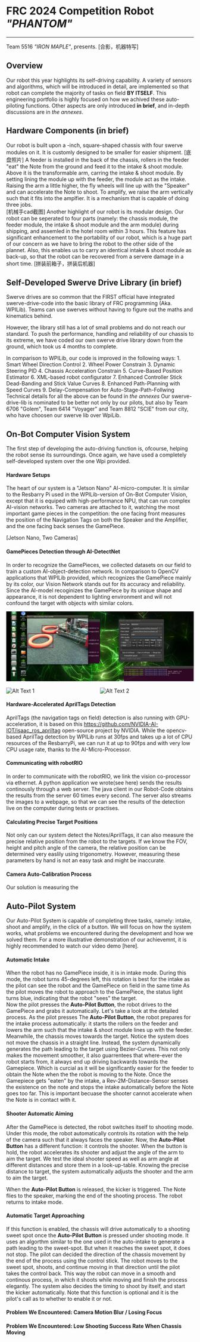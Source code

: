 # FRC 2024 Competition Robot *"PHANTOM"*
***
Team 5516 *"IRON MAPLE"*, presents.
[合影，机器特写]

## Overview
Our robot this year highlights its self-driving capability. A variety of sensors and algorithms, which will be introduced in detail, are implemented so that robot can complete the majority of tasks on field **BY ITSELF**. This engineering portfolio is highly focused on how we achived these auto-piloting functions.  Other aspects are only introduced **in brief**,  and in-depth discussions are in *the annexes*.

## Hardware Components (in brief)
Our robot is built upon a -inch, square-shaped chassis with four swerve modules on it. It is customly designed to be smaller for easier shipment.
[底盘照片]
A feeder is installed in the back of the chassis, rollers in the feeder "eat" the Note from the ground and feed it to the intake & shoot module.
Above it is the transformable arm, carring the intake & shoot module.  By setting lining the module up with the feeder, the module act as the intake.  Raising the arm a little higher, the fly wheels will line up with the "Speaker" and can accelerate the Note to shoot.  To amplify, we raise the arm vertically such that it fits into the amplfier.  It is a mechanism that is capable of doing three jobs.  
[机械手cad截图]
Another highlight of our robot is its modular design.  Our robot can be seperated to four parts (namely: the chassis module, the feeder module, the intake & shoot module and the arm module) during shipping, and assemled in the hotel room within 3 hours.  This feature has significant enhancement to the portability of our robot, which is a huge part of our concern as we have to bring the robot to the other side of the plannet. Also, this enables us to carry an identical intake & shoot module as back-up, so that the robot can be recovered from a servere damage in a short time.
[拼装前箱子，拼装后机器]

## Self-Developed Swerve Drive Library (in brief)
Swerve drives are so common that the FIRST official have integrated swerve-drive-code into the basic library of FRC programming (Aka. WPILib). Teams can use swerves without having to figure out the maths and kinematics behind.  

However, the library still has a lot of small problems and do not reach our standard. To push the performance, handling and reliability of our chassis to its extreme, we have coded our own swerve drive library down from the ground, which took us 4 months to complete.

In comparison to WPILib, our code is improved in the following ways:
    1. Smart Wheel Direction Control
    2. Wheel Power Constrain
    3. Dynamic Steering PID
    4. Chassis Acceleration Constrain
    5. Curve-Based Position Estimator
    6. XML-based robot configurator
    7. Enhanced Controller Stick Dead-Banding and Stick Value Curves
    8. Enhanced Path-Planning with Speed Curves 
    9. Delay-Compensation for Auto-Stage-Path-Follwing
Technical details for all the above can be found in *the annexes*
Our swerve-drive-lib is nominated to be better not only by our pilots, but also by Team 6706 "Golem", Team 6414 "Voyager" and Team 8812 "SCIE" from our city, who have choosen our swerve lib over WpiLib. 

## On-Bot Computer Vision System
The first step of developing the auto-driving function is, ofcourse, helping the robot sense its surroundings. Once again, we have used a completely self-developed system over the one Wpi provided.

#### Hardware Setups
The heart of our system is a "Jetson Nano" AI-micro-computer. It is similar to the Resbarry Pi used in the WPILib-version of On-Bot Computer Vision, except that it is equiped with high-performance NPU, that can run complex AI-vision networks. Two cameras are attached to it, watching the most important game pieces in the competition: the one facing front measures the position of the Navigation Tags on both the Speaker and the Amplifier, and the one facing back senses the GamePiece.

[Jetson Nano, Two Cameras]

#### GamePieces Detection through AI-DetectNet

In order to recognize the GamePieces, we collected datasets on our field to train a custom AI-object-detection network. In comparison to OpenCV applications that WPILib provided, which recognizes the GamePiece mainly by its color, our Vision Network stands out for its accuracy and reliability. Since the AI-model recoginizes the GamePiece by its unique shape and appearance, it is not dependent to lighting environment and will not confound the target with objects with similar colors. 

![](./images/AI-DetectNet.png)
<div style="display: flex;">
    <img src="image1.png" alt="Alt Text 1" style="width: 50%;">
    <img src="image2.png" alt="Alt Text 2" style="width: 50%;">
</div>

#### Hardware-Accelerated AprilTags Detection

AprilTags (the navigation tags on field) detection is also running with GPU-acceleration, it is based on this https://github.com/NVIDIA-AI-IOT/isaac_ros_apriltag open-source project by NVIDIA.
While the opencv-based AprilTag detection by WPILib runs at 30fps and takes up a lot of CPU resources of the ResbarryPi, we can run it at up to 90fps and with very low CPU usage rate, thanks to the AI-Micro-Processor.

#### Communicating with robotRIO

In order to communicate with the robotRIO, we link the vision co-processor via ethernet. 
A python application we wrote(see here) sends the results continously through a web server.  The java client in our Robot-Code obtains the results from the server 60 times every second.
The server also streams the images to a webpage, so that we can see the results of the detection live on the computer during tests or practises.

#### Calculating Precise Target Positions
Not only can our system detect the Notes/AprilTags, it can also measure the precise relative position from the robot to the targets.
If we know the FOV, height and pitch angle of the camera, the relative position can be determined very easlily using trigonometry. However, measuring these parameters by hand is not an easy task and might be inaccurate.

#### Camera Auto-Calibration Process
Our solution is measuring the 


## Auto-Pilot System
Our Auto-Pilot System is capable of completing three tasks, namely: intake, shoot and amplify, in the click of a button.  We will focus on how the system works, what problems we encountered during the development and how we solved them. For a more illustrative demonstration of our achievemnt, it is highly recommended to watch our video demo [here].

#### Automatic Intake
When the robot has no GamePiece inside, it is in intake mode. During this mode, the robot turns 45-degrees left, this rotation is best for the intake as the pilot can see the robot and the GamePiece on field in the same time
As the pilot moves the robot to approach to the GamePiece, the status light turns blue, indicating that the robot "sees" the target.  
Now the pilot presses the **Auto-Pilot Button**, the robot drives to the GamePiece and grabs it automatically.
Let's take a look at the detailed process.  As the pilot presses The **Auto-Pilot Button**, the robot prepares for the intake process automatically: it starts the rollers on the feeder and lowers the arm such that the intake & shoot module lines up with the feeder.  
Meanwhile, the chassis moves towards the target.  Notice the system does not move the chassis in a straight line. Instead, the system dynamically generates the path leading to the target using Bezier-Curves. This not only makes the movement smoother, it also guarrentees that where-ever the robot starts from, it always end up driving backwards towards the Gamepiece. Which is curcial as it will be significantly easier for the feeder to obtain the Note when the the robot is moving to the Note.
Once the Gamepiece gets "eaten" by the intake, a Rev-2M-Distance-Sensor senses the existence on the note and stops the intake automatically before the Note goes too far.  This is important becuase the shooter cannot accelerate when the Note is in contact with it.

#### Shooter Automatic Aiming
After the GamePiece is detected, the robot switches itself to shooting mode. Under this mode, the robot automatically controls its rotation with the help of the camera such that it always faces the speaker.
Now, the **Auto-Pilot Button** has a different function: it controls the shooter.  When the button is hold, the robot accelerates its shooter and adjust the angle of the arm to aim the target.  We test the ideal shooter speed as well as arm angle at different distances and store them in a look-up-table.  Knowing the precise distance to target, the system automatically adjusts the shooter and the arm to aim the target.

When the **Auto-Pilot Button** is released, the kicker is triggered. The Note flies to the speaker, marking the end of the shooting process.  The robot returns to intake mode.

#### Automatic Target Approaching
If this function is enabled, the chassis will drive automatically to a shooting sweet spot once the **Auto-Pilot Button** is pressed under shooting mode.
It uses an algorthm similar to the one used in the auto-intake to generate a path leading to the sweet-spot.  But when it reaches the sweet spot, it does not stop.  The pilot can decided the direction of the chassis movement by the end of the process using the control stick.  The robot moves to the sweet spot, shoots, and continue moving in that direction until the pilot takes the control back.  This way the robot can move in a smooth and continous process, in which it shoots while moving and finish the process elegantly.
The system also decides the timing to shoot by itself, and start the kicker automatically.
Note that this function is optional and it is the pilot's call as to whether to enable it or not.
#### Problem We Encountered: Camera Motion Blur / Losing Focus

#### Problem We Encountered: Low Shooting Success Rate When Chassis Moving



